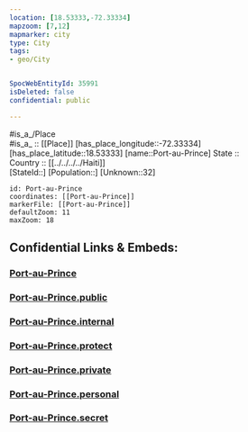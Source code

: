 ```yaml
---
location: [18.53333,-72.33334] 
mapzoom: [7,12] 
mapmarker: city 
type: City
tags:
- geo/City


SpocWebEntityId: 35991
isDeleted: false
confidential: public

---
```

#is_a_/Place  
#is_a_ :: [[Place]] 
[has_place_longitude::-72.33334] 
[has_place_latitude::18.53333] 
[name::Port-au-Prince] 
State ::  
Country :: [[../../../../Haiti]]  
[StateId::] 
[Population::] 
[Unknown::32] 


```leaflet
id: Port-au-Prince
coordinates: [[Port-au-Prince]] 
markerFile: [[Port-au-Prince]] 
defaultZoom: 11 
maxZoom: 18
```


## Confidential Links & Embeds: 

### [Port-au-Prince](/_Standards/Earth/Continent/America~Caribbean/Haiti/Departments~Haiti/Ouest/City/Port-au-Prince.md) 

### [Port-au-Prince.public](/_public/Earth/Continent/America~Caribbean/Haiti/Departments~Haiti/Ouest/City/Port-au-Prince.public.md) 

### [Port-au-Prince.internal](/_internal/Earth/Continent/America~Caribbean/Haiti/Departments~Haiti/Ouest/City/Port-au-Prince.internal.md) 

### [Port-au-Prince.protect](/_protect/Earth/Continent/America~Caribbean/Haiti/Departments~Haiti/Ouest/City/Port-au-Prince.protect.md) 

### [Port-au-Prince.private](/_private/Earth/Continent/America~Caribbean/Haiti/Departments~Haiti/Ouest/City/Port-au-Prince.private.md) 

### [Port-au-Prince.personal](/_personal/Earth/Continent/America~Caribbean/Haiti/Departments~Haiti/Ouest/City/Port-au-Prince.personal.md) 

### [Port-au-Prince.secret](/_secret/Earth/Continent/America~Caribbean/Haiti/Departments~Haiti/Ouest/City/Port-au-Prince.secret.md)

